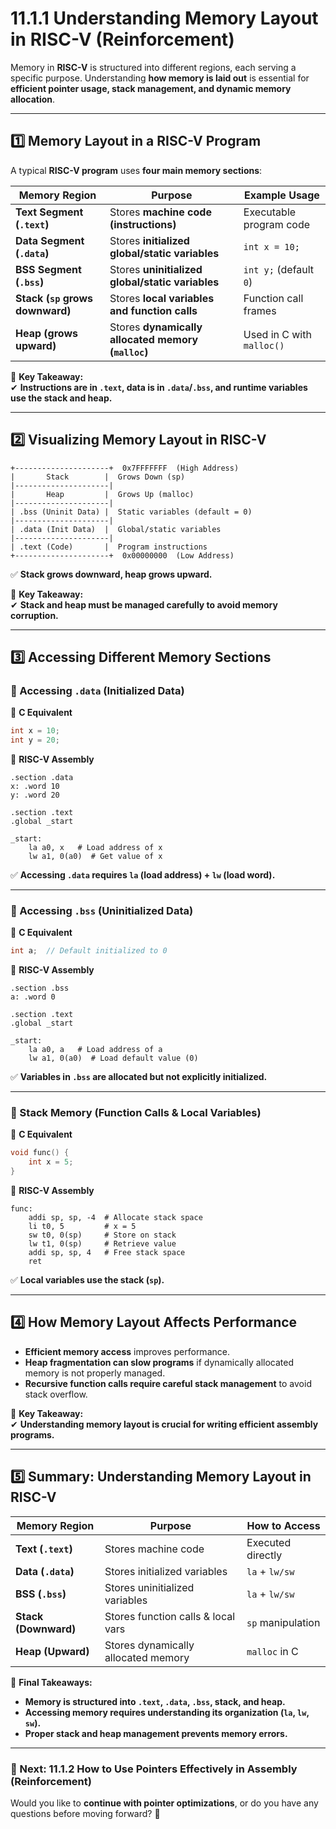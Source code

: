 # **11.1.1 Understanding Memory Layout in RISC-V (Reinforcement)**

Memory in **RISC-V** is structured into different regions, each serving a specific purpose. Understanding **how memory is laid out** is essential for **efficient pointer usage, stack management, and dynamic memory allocation**.

---

## **1️⃣ Memory Layout in a RISC-V Program**

A typical **RISC-V program** uses **four main memory sections**:

|**Memory Region**|**Purpose**|**Example Usage**|
|---|---|---|
|**Text Segment (`.text`)**|Stores **machine code (instructions)**|Executable program code|
|**Data Segment (`.data`)**|Stores **initialized global/static variables**|`int x = 10;`|
|**BSS Segment (`.bss`)**|Stores **uninitialized global/static variables**|`int y;` (default `0`)|
|**Stack (`sp` grows downward)**|Stores **local variables and function calls**|Function call frames|
|**Heap (grows upward)**|Stores **dynamically allocated memory (`malloc`)**|Used in C with `malloc()`|

📌 **Key Takeaway:**  
✔ **Instructions are in `.text`, data is in `.data`/`.bss`, and runtime variables use the stack and heap.**

---

## **2️⃣ Visualizing Memory Layout in RISC-V**

```
+---------------------+  0x7FFFFFFF  (High Address)
|       Stack        |  Grows Down (sp)
|---------------------|
|       Heap         |  Grows Up (malloc)
|---------------------|
| .bss (Uninit Data) |  Static variables (default = 0)
|---------------------|
| .data (Init Data)  |  Global/static variables
|---------------------|
| .text (Code)       |  Program instructions
+---------------------+  0x00000000  (Low Address)
```

✅ **Stack grows downward, heap grows upward.**

📌 **Key Takeaway:**  
✔ **Stack and heap must be managed carefully to avoid memory corruption.**

---

## **3️⃣ Accessing Different Memory Sections**

### **📌 Accessing `.data` (Initialized Data)**

📌 **C Equivalent**

```c
int x = 10;
int y = 20;
```

📌 **RISC-V Assembly**

```assembly
.section .data
x: .word 10
y: .word 20

.section .text
.global _start

_start:
    la a0, x   # Load address of x
    lw a1, 0(a0)  # Get value of x
```

✅ **Accessing `.data` requires `la` (load address) + `lw` (load word).**

---

### **📌 Accessing `.bss` (Uninitialized Data)**

📌 **C Equivalent**

```c
int a;  // Default initialized to 0
```

📌 **RISC-V Assembly**

```assembly
.section .bss
a: .word 0

.section .text
.global _start

_start:
    la a0, a   # Load address of a
    lw a1, 0(a0)  # Load default value (0)
```

✅ **Variables in `.bss` are allocated but not explicitly initialized.**

---

### **📌 Stack Memory (Function Calls & Local Variables)**

📌 **C Equivalent**

```c
void func() {
    int x = 5;
}
```

📌 **RISC-V Assembly**

```assembly
func:
    addi sp, sp, -4  # Allocate stack space
    li t0, 5         # x = 5
    sw t0, 0(sp)     # Store on stack
    lw t1, 0(sp)     # Retrieve value
    addi sp, sp, 4   # Free stack space
    ret
```

✅ **Local variables use the stack (`sp`).**

---

## **4️⃣ How Memory Layout Affects Performance**

- **Efficient memory access** improves performance.
- **Heap fragmentation can slow programs** if dynamically allocated memory is not properly managed.
- **Recursive function calls require careful stack management** to avoid stack overflow.

📌 **Key Takeaway:**  
✔ **Understanding memory layout is crucial for writing efficient assembly programs.**

---

## **5️⃣ Summary: Understanding Memory Layout in RISC-V**

|**Memory Region**|**Purpose**|**How to Access**|
|---|---|---|
|**Text (`.text`)**|Stores machine code|Executed directly|
|**Data (`.data`)**|Stores initialized variables|`la` + `lw/sw`|
|**BSS (`.bss`)**|Stores uninitialized variables|`la` + `lw/sw`|
|**Stack (Downward)**|Stores function calls & local vars|`sp` manipulation|
|**Heap (Upward)**|Stores dynamically allocated memory|`malloc` in C|

📌 **Final Takeaways:**

- **Memory is structured into `.text`, `.data`, `.bss`, stack, and heap.**
- **Accessing memory requires understanding its organization (`la`, `lw`, `sw`).**
- **Proper stack and heap management prevents memory errors.**

---

### **📌 Next: 11.1.2 How to Use Pointers Effectively in Assembly (Reinforcement)**

Would you like to **continue with pointer optimizations**, or do you have any questions before moving forward? 🚀